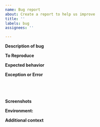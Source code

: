 ```yaml
---
name: Bug report
about: Create a report to help us improve
title: ''
labels: bug
assignees: ''

---
```


<!-- Verify first that your issue is not already reported -->

<!-- Please use this template while reporting a bug and provide as much info as possible. Not doing so may result in your bug not being addressed in a timely manner. Thanks! -->

<!-- If possible complete *all* sections as described. Don't remove any section. -->

**Description of bug**

<!-- A clear and concise description of what the bug is. -->

**To Reproduce**

<!--
Steps to reproduce the behavior:
1. Go to '...'
2. Click on '....'
3. Scroll down to '....'
4. See error
-->

**Expected behavior**

<!-- A clear and concise description of what you expected to happen. -->

**Exception or Error**

<pre><code>
<!-- If the issue is accompanied by an exception or an error, please share it below: -->
<!-- ✍️-->
</code></pre>

**Screenshots**

<!-- If applicable, add screenshots to help explain your problem. -->

**Environment:**

<!--
 Add information about your environment
 - OS: [e.g. iOS, Ubuntu]
 - Browser [e.g. Chrome (69.0.3472.3), Firefox (62.0.3)]
 - Node [e.g 8.9.1]
 - Etc
-->

**Additional context**

<!-- Add any other context about the problem here. -->
